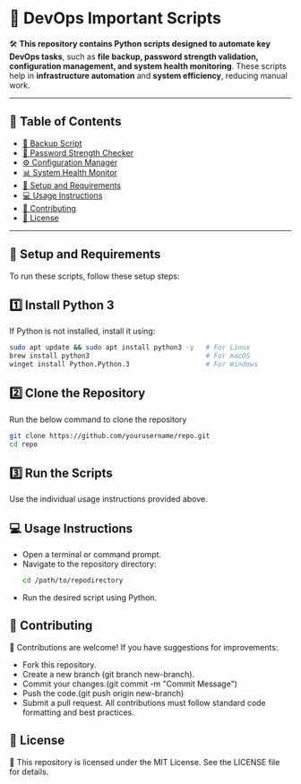 # **🚀 DevOps Important Scripts**

🛠️ **This repository contains Python scripts designed to automate key DevOps tasks**, such as **file backup, password strength validation, configuration management, and system health monitoring**. These scripts help in **infrastructure automation** and **system efficiency**, reducing manual work.

---

## **📌 Table of Contents**
- [📂 Backup Script](#floppy_disk-File_Backup_Regularly)
- [🔐 Password Strength Checker](#lock-Password_Strength_Checker)
- [⚙️ Configuration Manager](#gear-Config_File_Management)
- [📊 System Health Monitor](#chart_with_upwards_trend-Health_Check_Monitor)
- [🔧 Setup and Requirements](#hammer_and_wrench-setup-and-requirements)
- [💻 Usage Instructions](#computer-usage-instructions)
- [🤝 Contributing](#handshake-contributing)
- [📜 License](#scroll-license)

---
## 🔧 Setup and Requirements

To run these scripts, follow these setup steps:

## **1️⃣ Install Python 3**
If Python is not installed, install it using:
```sh
sudo apt update && sudo apt install python3 -y   # For Linux
brew install python3                             # For macOS
winget install Python.Python.3                   # For Windows
```
## **2️⃣ Clone the Repository**
Run the below command to clone the repository
```sh
git clone https://github.com/yourusername/repo.git
cd repo
```
## **3️⃣ Run the Scripts**
Use the individual usage instructions provided above.

## **💻 Usage Instructions**
- Open a terminal or command prompt.
- Navigate to the repository directory:
  ```sh
  cd /path/to/repodirectory
- Run the desired script using Python.
  
## **🤝 Contributing**
🙌 Contributions are welcome! If you have suggestions for improvements:
- Fork this repository.
- Create a new branch (git branch new-branch).
- Commit your changes.(git commit -m "Commit Message")
- Push the code.(git push origin new-branch)
- Submit a pull request.
All contributions must follow standard code formatting and best practices.

## **📜 License**
📄 This repository is licensed under the MIT License. See the LICENSE file for details.



